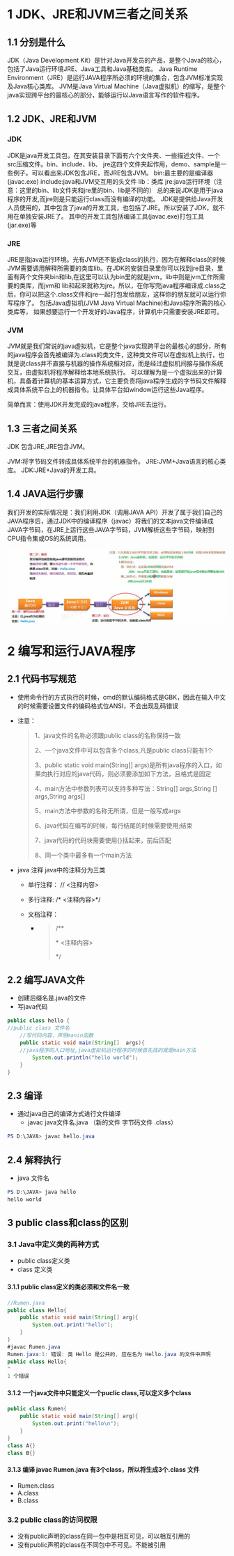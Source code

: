 # 1 JDK、JRE和JVM三者之间关系

## 1.1 分别是什么

JDK（Java Development Kit）是针对Java开发员的产品，是整个Java的核心，包括了Java运行环境JRE、Java工具和Java基础类库。
Java Runtime Environment（JRE）是运行JAVA程序所必须的环境的集合，包含JVM标准实现及Java核心类库。
JVM是Java Virtual Machine（Java虚拟机）的缩写，是整个java实现跨平台的最核心的部分，能够运行以Java语言写作的软件程序。

## 1.2 JDK、JRE和JVM

### JDK

JDK是java开发工具包，在其安装目录下面有六个文件夹、一些描述文件、一个src压缩文件。bin、include、lib、 jre这四个文件夹起作用，demo、sample是一些例子。可以看出来JDK包含JRE，而JRE包含JVM。
bin:最主要的是编译器(javac.exe)
include:java和JVM交互用的头文件
lib：类库
jre:java运行环境（注意：这里的bin、lib文件夹和jre里的bin、lib是不同的）
总的来说JDK是用于java程序的开发,而jre则是只能运行class而没有编译的功能。 
JDK是提供给Java开发人员使用的，其中包含了java的开发工具，也包括了JRE。所以安装了JDK，就不用在单独安装JRE了。 其中的开发工具包括编译工具(javac.exe)打包工具(jar.exe)等

### JRE


JRE是指java运行环境。光有JVM还不能成class的执行，因为在解释class的时候JVM需要调用解释所需要的类库lib。在JDK的安装目录里你可以找到jre目录，里面有两个文件夹bin和lib,在这里可以认为bin里的就是jvm，lib中则是jvm工作所需要的类库，而jvm和 lib和起来就称为jre。所以，在你写完java程序编译成.class之后，你可以把这个.class文件和jre一起打包发给朋友，这样你的朋友就可以运行你写程序了。 包括Java虚拟机(JVM Java Virtual Machine)和Java程序所需的核心类库等， 如果想要运行一个开发好的Java程序，计算机中只需要安装JRE即可。 

###  JVM

JVM就是我们常说的java虚拟机，它是整个java实现跨平台的最核心的部分，所有的java程序会首先被编译为.class的类文件，这种类文件可以在虚拟机上执行，也就是说class并不直接与机器的操作系统相对应，而是经过虚拟机间接与操作系统交互，由虚拟机将程序解释给本地系统执行。 
可以理解为是一个虚拟出来的计算机，具备着计算机的基本运算方式，它主要负责将java程序生成的字节码文件解释成具体系统平台上的机器指令。让具体平台如window运行这些Java程序。 


简单而言：使用JDK开发完成的java程序，交给JRE去运行。 

## 1.3 三者之间关系 

JDK 包含JRE,JRE包含JVM。

JVM:将字节码文件转成具体系统平台的机器指令。 
JRE:JVM+Java语言的核心类库。 
JDK:JRE+Java的开发工具。 

## 1.4 JAVA运行步骤

我们开发的实际情况是：我们利用JDK（调用JAVA API）开发了属于我们自己的JAVA程序后，通过JDK中的编译程序（javac）将我们的文本java文件编译成JAVA字节码，在JRE上运行这些JAVA字节码，JVM解析这些字节码，映射到CPU指令集或OS的系统调用。

![image-20210915171652444](https://raw.githubusercontent.com/chfanyang/scrNot/main/img/image-20210915171652444.png)



# 2 编写和运行JAVA程序

## 2.1 代码书写规范

+ 使用命令行的方式执行的时候，cmd的默认编码格式是GBK，因此在输入中文的时候需要设置文件的编码格式位ANSI，不会出现乱码错误

+ 注意：

  > 1、java文件的名称必须跟public class的名称保持一致
  >
  > 2、一个java文件中可以包含多个class,凡是public class只能有1个
  >
  > 3、public static void main(String[] args)是所有java程序的入口，如果向执行对应的java代码，则必须要添加如下方法，且格式是固定
  >
  > 4、main方法中参数列表可以支持多种写法：String[] args,String [] args,String args[]
  >
  > 5、main方法中参数的名称无所谓，但是一般写成args
  >
  > 6、java代码在编写的时候，每行结尾的时候需要使用;结束
  >
  > 7、java代码的代码块需要使用{}括起来，前后匹配
  >
  > 8、同一个类中最多有一个main方法

+ java 注释
  java中的注释分为三类

  + 单行注释： // <注释内容>

  + 多行注释:   /* <注释内容>*/

  + 文档注释：

    + > /**
      >
      > \* <注释内容>
      >
      > */



## 2.2 编写JAVA文件

+ 创建后缀名是.java的文件
+ 写java代码

```java
public class hello {
//public class 文件名
    //写代码内容，声明manin函数
	public static void main(String[]  args){
    //java程序的入口地址,java虚拟机运行程序的时候首先找的就是main方法
		System.out.println("hello world");
	}
}
```

## 2.3 编译

+ 通过java自己的编译方式进行文件编译 
  + javac  java文件名.java （新的文件 字节码文件  .class）

```powershell
PS D:\JAVA> javac hello.java
```

## 2.4 解释执行

+ java 文件名 

```powershell
PS D:\JAVA> java hello
hello world
```

## 3 public class和class的区别

### 3.1 Java中定义类的两种方式 

- public class定义类
- class 定义类

#### 3.1.1 public class定义的类必须和文件名一致

```java
//Rumen.java
public class Hello{	
	public static void main(String[] arg){
		System.out.print("hello");	
	}
}
#javac Rumen.java
Rumen.java:1: 错误: 类 Hello 是公共的, 应在名为 Hello.java 的文件中声明
public class Hello{
^
1 个错误
```

#### 3.1.2 一个java文件中只能定义一个puclic class,可以定义多个class

```java
public class Rumen{
	public static void main(String[] arg){
		System.out.print("hello\n");	
	}
}
class A{}
class B{}
```

#### 3.1.3 编译 javac Rumen.java 有3个class，所以将生成3个.class 文件

- Rumen.class
- A.class
- B.class

### 3.2 public class的访问权限 

+ 没有public声明的class在同一包中是相互可见，可以相互引用的
+ 没有public声明的class在不同包中不可见。不能被引用

